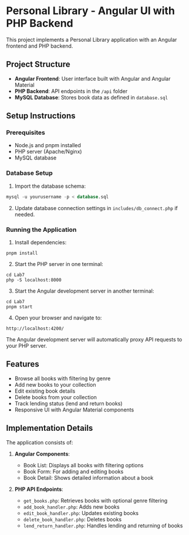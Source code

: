 # Personal Library - Angular UI with PHP Backend

This project implements a Personal Library application with an Angular frontend and PHP backend.

## Project Structure

- **Angular Frontend**: User interface built with Angular and Angular Material
- **PHP Backend**: API endpoints in the `/api` folder
- **MySQL Database**: Stores book data as defined in `database.sql`

## Setup Instructions

### Prerequisites

- Node.js and pnpm installed
- PHP server (Apache/Nginx)
- MySQL database

### Database Setup

1. Import the database schema:

```sql
mysql -u yourusername -p < database.sql
```

2. Update database connection settings in `includes/db_connect.php` if needed.

### Running the Application

1. Install dependencies:

```
pnpm install
```

2. Start the PHP server in one terminal:

```
cd Lab7
php -S localhost:8000
```

3. Start the Angular development server in another terminal:

```
cd Lab7
pnpm start
```

4. Open your browser and navigate to:

```
http://localhost:4200/
```

The Angular development server will automatically proxy API requests to your PHP server.

## Features

- Browse all books with filtering by genre
- Add new books to your collection
- Edit existing book details
- Delete books from your collection
- Track lending status (lend and return books)
- Responsive UI with Angular Material components

## Implementation Details

The application consists of:

1. **Angular Components**:

   - Book List: Displays all books with filtering options
   - Book Form: For adding and editing books
   - Book Detail: Shows detailed information about a book

2. **PHP API Endpoints**:
   - `get_books.php`: Retrieves books with optional genre filtering
   - `add_book_handler.php`: Adds new books
   - `edit_book_handler.php`: Updates existing books
   - `delete_book_handler.php`: Deletes books
   - `lend_return_handler.php`: Handles lending and returning of books
